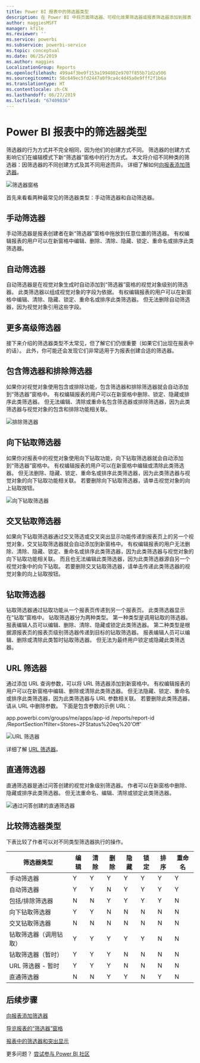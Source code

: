 ```yaml
---
title: Power BI 报表中的筛选器类型
description: 在 Power BI 中将页面筛选器、可视化效果筛选器或报表筛选器添加到报表
author: maggiesMSFT
manager: kfile
ms.reviewer: ''
ms.service: powerbi
ms.subservice: powerbi-service
ms.topic: conceptual
ms.date: 06/25/2019
ms.author: maggies
LocalizationGroup: Reports
ms.openlocfilehash: 499a4f3be9f153a1994802e9707f855b71d2a506
ms.sourcegitcommit: 58c649ec5fd2447a0f9ca4c4d45a0e9fff2f1b6a
ms.translationtype: HT
ms.contentlocale: zh-CN
ms.lasthandoff: 06/27/2019
ms.locfileid: "67409836"
---
```

# <a name="types-of-filters-in-power-bi-reports"></a>Power BI 报表中的筛选器类型

筛选器的行为方式并不完全相同，因为他们的创建方式不同。 筛选器的创建方式影响它们在编辑模式下新“筛选器”窗格中的行为方式。 本文将介绍不同种类的筛选器：因筛选器的不同创建方式及其不同用途而异。 详细了解如何[向报表添加筛选器](power-bi-report-add-filter.md)。 

![筛选器窗格](media/power-bi-report-filter-types/power-bi-filter-pane.png)

首先来看看两种最常见的筛选器类型：手动筛选器和自动筛选器。

## <a name="manual-filters"></a>手动筛选器 

手动筛选器是报表创建者在新“筛选器”窗格中拖放到任意位置的筛选器。 有权编辑报表的用户可以在新窗格中编辑、删除、清除、隐藏、锁定、重命名或排序此类筛选器。

## <a name="automatic-filters"></a>自动筛选器 

自动筛选器是在视觉对象生成时自动添加到“筛选器”窗格的视觉对象级别的筛选器。 此类筛选器以组成视觉对象的字段为依据。 有权编辑报表的用户可以在新窗格中编辑、清除、隐藏、锁定、重命名或排序此类筛选器。 但无法删除自动筛选器，因为视觉对象引用这些字段。

## <a name="more-advanced-filters"></a>更多高级筛选器

接下来介绍的筛选器类型不太常见，但了解它们仍很重要（如果它们出现在报表中的话）。 此外，你可能还会发现它们非常适用于为报表创建合适的筛选器。

## <a name="include-and-exclude-filters"></a>包含筛选器和排除筛选器

如果你对视觉对象使用包含或排除功能，包含筛选器和排除筛选器就会自动添加到“筛选器”窗格中。 有权编辑报表的用户可以在新窗格中删除、锁定、隐藏或排序此类筛选器。 但无法编辑、清除或重命名包含筛选器或排除筛选器，因为此类筛选器与视觉对象的包含和排除功能相关联。

![排除筛选器](media/power-bi-report-filter-types/power-bi-filters-exclude.png)

## <a name="drill-down-filters"></a>向下钻取筛选器

如果你对报表中的视觉对象使用向下钻取功能，向下钻取筛选器就会自动添加到“筛选器”窗格中。 有权编辑报表的用户可以在新窗格中编辑或清除此类筛选器。 但无法删除、隐藏、锁定、重命名或排序此类筛选器，因为此类筛选器与视觉对象的向下钻取功能相关联。 若要删除向下钻取筛选器，请单击视觉对象的向上钻取按钮。

![向下钻取筛选器](media/power-bi-report-filter-types/power-bi-filters-drill-down.png)

## <a name="cross-drill-filters"></a>交叉钻取筛选器

如果向下钻取筛选器通过交叉筛选或交叉突出显示功能传递到报表页上的另一个视觉对象，交叉钻取筛选器就会自动添加到新窗格中。 有权编辑报表的用户无法删除、清除、隐藏、锁定、重命名或排序此类筛选器，因为此类筛选器与视觉对象的向下钻取功能相关联。 而且也无法编辑此类筛选器，因为此类筛选器源自另一个视觉对象中的向下钻取。 若要删除交叉钻取筛选器，请单击传递此类筛选器的视觉对象的向上钻取按钮。

## <a name="drillthrough-filters"></a>钻取筛选器

钻取筛选器通过钻取功能从一个报表页传递到另一个报表页。 此类筛选器显示在“钻取”窗格中。 钻取筛选器分为两种类型。 第一种类型是调用钻取的筛选器。 报表编辑人员可以编辑、删除、清除、隐藏或锁定此类筛选器。 第二种类型是根据源报表页的报表页级别筛选器传递到目标的钻取筛选器。 报表编辑人员可以编辑、删除或清除此类暂时钻取筛选器。 但无法为最终用户锁定或隐藏此类筛选器。

## <a name="url-filters"></a>URL 筛选器

通过添加 URL 查询参数，可以将 URL 筛选器添加到新窗格中。 有权编辑报表的用户可以在新窗格中编辑、删除或清除此类筛选器。 但无法隐藏、锁定、重命名或排序此类筛选器，因为此类筛选器与 URL 参数相关联。 若要删除此类筛选器，请从 URL 中删除参数。 下面是包含参数的示例 URL：

app.powerbi.com/groups/me/apps/app-id  /reports/report-id  /ReportSection?filter=Stores~2FStatus%20eq%20'Off'

![URL 筛选器](media/power-bi-report-filter-types/power-bi-filter-url.png)

详细了解 [URL 筛选器](service-url-filters.md)。

## <a name="pass-through-filters"></a>直通筛选器

直通筛选器是通过问答创建的视觉对象级别筛选器。 作者可以在新窗格中删除、隐藏或排序此类筛选器。 但无法重命名、编辑、清除或锁定此类筛选器。

![通过问答创建的直通筛选器](media/power-bi-report-filter-types/power-bi-filters-qna.png)

## <a name="comparing-filter-types"></a>比较筛选器类型

下表比较了作者可以对不同类型筛选器执行的操作。

| 筛选器类型 | 编辑 | 清除 | 删除 | 隐藏 | 锁定 | 排序 | 重命名 |
|----|----|----|----|----|----|----|----|
| 手动筛选器 | Y | Y | Y | Y | Y | Y | Y |
| 自动筛选器 | Y | Y | N | Y | Y | Y | Y |
| 包括/排除筛选器 | N | N | Y | Y | Y | Y | N |
| 向下钻取筛选器 | Y | Y | N | N | N | N | N |
| 交叉钻取筛选器 | N | N | N | N | N | N | N |
| 钻取筛选器（调用钻取） | Y | Y | Y | Y | Y | N | N |
| 钻取筛选器（暂时） | Y | Y | Y | N | N | N | N |
| URL 筛选器 - 暂时 | Y | Y | Y | N | N | N | N |
| 直通筛选器 | N | N | Y | Y | N | Y | N |



## <a name="next-steps"></a>后续步骤

[向报表添加筛选器](power-bi-report-add-filter.md)

[导览报表的“筛选器”窗格](consumer/end-user-report-filter.md)

[报表中的筛选器和突出显示](power-bi-reports-filters-and-highlighting.md)

更多问题？ [尝试参与 Power BI 社区](http://community.powerbi.com/)


